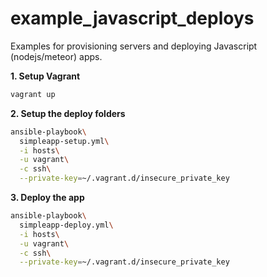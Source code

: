 example_javascript_deploys
==========================

Examples for provisioning servers and deploying Javascript (nodejs/meteor) apps.

__1. Setup Vagrant__
```sh
vagrant up
```

__2. Setup the deploy folders__
```sh
ansible-playbook\
  simpleapp-setup.yml\
  -i hosts\
  -u vagrant\
  -c ssh\
  --private-key=~/.vagrant.d/insecure_private_key
```

__3. Deploy the app__
```sh
ansible-playbook\
  simpleapp-deploy.yml\
  -i hosts\
  -u vagrant\
  -c ssh\
  --private-key=~/.vagrant.d/insecure_private_key
```

